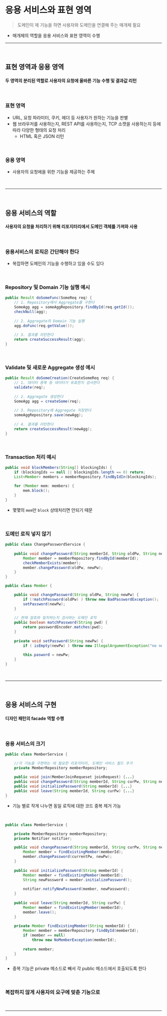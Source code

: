 # 응용 서비스와 표현 영역
> 도메인이 제 기능을 하면 사용자와 도메인을 연결해 주는 매개체 필요
* 매개체의 역할을 응용 서비스와 표현 영역이 수행

<hr>
<br>

## 표현 영역과 응용 영역
#### 두 영역의 분리된 역할로 사용자의 요청에 올바른 기능 수행 및 결과값 리턴

<br>

### 표현 영역 
* URL, 요청 파라미터, 쿠키, 헤더 등 사용자가 원하는 기능을 판별
* 웹 브라우저를 사용하는지, REST API를 사용하는지, TCP 소캣을 사용하는지 등에 따라 다양한 형태의 요청 처리
  * HTML 혹은 JSON 리턴

<br>

### 응용 영역
* 사용자의 요청에을 위한 기능을 제공하는 주체


<br>
<hr>
<br>

## 응용 서비스의 역할
#### 사용자의 요청을 처리하기 위해 리포지터리에서 도메인 객체를 가져와 사용

<br>

### 응용서비스의 로직은 간단해야 한다
* 복잡하면 도메인의 기능을 수행하고 있을 수도 있다

<br>

### Repository 및 Domain 기능 실행 예시
```java
public Result doSomeFunc(SomeReq req) {
    // 1. Repository에서 Aggregate를 구한다
    SomeAgg agg = someAggRepository.findById(req.getId());
    checkNull(agg);
    
    // 2. Aggregate의 Domain 기능 실행
    agg.doFunc(req.getValue());
    
    // 3. 결과를 리턴한다
    return createSuccessResult(agg);
}
```

<br>

### Validate 및 새로운 Aggregate 생성 예시
```java
public Result doSomeCreation(CreateSomeReq req) {
    // 1. 데이터 중복 등 데이터가 유효한지 검사한다
    validate(req);
    
    // 2. Aggregate 생성한다
    SomeAgg agg = createSome(req);
    
    // 3. Repository에 Aggregate 저장한다
    someAggRepository.save(newAgg);
    
    // 4. 결과를 리턴한다
    return createSuccessResult(newAgg);
}
```

<br>

### Transaction 처리 예시
```java
public void blockMembers(String[] blockingIds) {
    if (blockingIds == null || blockingIds.length == 0) return;
    List<Member> members = memberRepository.findByIdIn(blockingIds);
    
    for (Member mem: members) {
        mem.block();
    }
}
```
* 몇몇의 `mem`만 `block` 상태처리면 안되기 때문

<br>

### 도메인 로직 넣지 않기
```java
public class ChangePasswordService {
    
    public void changePassword(String memberId, String oldPw, String newPw) {
        Member member = memberRepository.findById(memberId);
        checkMemberExists(member);
        member.changePassword(oldPw, newPw);
    }
}
```

```java
public class Member {

    public void changePassword(String oldPw, String newPw) {
        if (!matchPassword(oldPw) ) throw new BadPasswordException();
        setPassword(newPw);
    }
    
    // 현재 암호와 일치하는지 검사하는 도메인 로직
    public boolean matchPassword(String pwd) {
        return passwordEncoder.matches(pwd);
    }
    
    private void setPassword(String newPw) {
        if ( isEmpty(newPw) ) throw new IllegalArgumentException("no new password");
        
        this.pasword = newPw;
    }
}
```

<br>
<hr>
<br>

## 응용 서비스의 구현
#### 디자인 패턴의 facade 역할 수행

<br>

### 응용 서비스의 크기
```java
public class MemberService {

    //각 기능을 구현하는 데 필요한 리포지터리, 도메인 서비스 필드 추가
    private MemberRepository memberRepository;
    
    public void join(MemberJoinRequeset joinRequest) {...}
    public void changePassword(String memberId, String curPw, String newPw) {...}
    public void initializePassword(String memberId) {...}
    public void leave(String memberId, String curPw) {...}
}
```
* 기능 별로 작게 나누면 동일 로직에 대한 코드 중복 제거 가능

<br>

```java
public class MemberService {

    private MemberRepository memberRepository;
    private Notifier notifier;

    public void changePassword(String memberId, String curPw, String newPw) {
        Member member = findExistingMember(memberId);
        member.changePassword(currentPw, newPw);
    }
    
    public void initializePassword(String memberId) {
        Member member = findExistingMember(memberId);
        String newPassword = member.initializePassword();
        
        notifier.notifyNewPassword(member, newPassword);
    }
    
    public void leave(String memberId, String curPw) {
        Member member = findExistingMember(memberId);
        member.leave();
    }
    
    private Member findExistingMember(String memberId) {
        Member member = memberRepository.findById(memberId);
        if (member == null)
            throw new NoMemberException(memberId);
        
        return member;
    }
}
```
* 중복 기능은 private 메소드로 빼서 각 public 메소드에서 호출되도록 한다

<br>

### 복잡하지 않게 사용자의 요구에 맞춘 기능으로


<br>
<hr>
<br>

